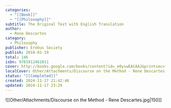 ```yaml
---
categories:
  - "[[Book]]"
  - "[[Philosophy]]"
subtitle: The Original Text with English Translation
author:
  - Rene Descartes
category:
  - Philosophy
publisher: Erebus Society
publish: 2018-01-19
total: 146
isbn: 9781912461011
cover: http://books.google.com/books/content?id=_e0yswEACAAJ&printsec=frontcover&img=1&zoom=1&source=gbs_api
localCover: Other/Attachments/Discourse on the Method - Rene Descartes.jpg
status: "[[Completed]]"
created: 2024-11-17 21:42:46
updated: 2024-11-17 23:29
---
```


![[Other/Attachments/Discourse on the Method - Rene Descartes.jpg|150]]